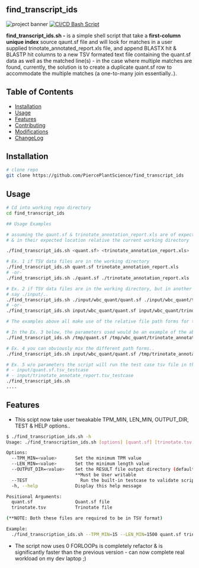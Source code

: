 ## find_transcript_ids

![project banner](img/BANNER_findTranscriptionID_800x200.png)
[![CI/CD Bash Script](https://github.com/PiercePlantScience/find_transcript_ids/actions/workflows/cicd.yml/badge.svg)](https://github.com/PiercePlantScience/find_transcript_ids/actions/workflows/cicd.yml)

<b>find_transcript_ids.sh -</b> is a simple shell script that take a <b>first-column unique index</b> source qaunt.sf file and will look for matches in a user supplied trinotate_annotated_report.xls file, and append BLASTX hit & BLASTP hit columns to a new TSV formated text file containing the quant.sf data as well as the matched line(s) - in the case where multiple matches are found, currently, the solution is to create a duplicate quant.sf row to accommodate the multiple matches (a one-to-many join essentially..).

## Table of Contents

- [Installation](#installation)
- [Usage](#usage)
- [Features](#features)
- [Contributing](#contributing)
- [Modifications](#modifications)
- [ChangeLog](#changelog)

## Installation

```bash
# clone repo
git clone https://github.com/PiercePlantScience/find_transcript_ids
```

## Usage

```bash
# Cd into working repo directory
cd find_transcript_ids

## Usage Examples

# assuming the qaunt.sf & trinotate_annotation_report.xls are of expected file types, formats,
# & in their expected location relative the current working directory

./find_transcript_ids.sh <quant.sf> <trinotate_annotation_report.xls>

# Ex. 1 if TSV data files are in the working directory
./find_transcript_ids.sh quant.sf trinotate_annotation_report.xls
# -or-
./find_transcript_ids.sh ./quant.sf ./trinotate_annotation_report.xls

# Ex. 2 if TSV data files are in the working directory, but in another subfolder(s)
# say ./input/..
./find_transcript_ids.sh ./input/wbc_quant/quant.sf ./input/wbc_quant/trinotate_annotation_report.xls
# -or-
./find_transcript_ids.sh input/wbc_quant/quant.sf input/wbc_quant/trinotate_annotation_report.xls

# The examples above all make use of the relative file path forms for the parametersx

# In the Ex. 3 below, the parameters used would be an example of the absolute path forms (and one can usually distinquish absulute from relative paths by the starting character, as absolute will always start with the '/' character)
./find_transcript_ids.sh /tmp/quant.sf /tmp/wbc_quant/trinotate_annotation_report.xls

# Ex. 4 you can obviously mix the different path forms..
./find_transcript_ids.sh input/wbc_quant/quant.sf /tmp/trinotate_annotation_report.xls

# Ex. 5 w/o parameters the script will run the test case tsv file in the input/ directory:
# - input/quant.sf.tsv_testcase
# - input/trinotate_annotate_report.tsv_testcase
./find_transcript_ids.sh
....
```

## Features

- This scipt now take user tweakable TPM_MIN, LEN_MIN, OUTPUT_DIR, TEST & HELP options..

```bash
$ ./find_transcription_ids.sh -h
Usage: ./find_transcription_ids.sh [options] [quant.sf] [trinotate.tsv]

Options:
  --TPM_MIN=<value>       Set the minimum TPM value
  --LEN_MIN=<value>       Set the minimum length value
  --OUTPUT_DIR=<value>    Set the RESULT file output directory (defaults to: /tmp/find_transcription_ids.sh)
                          **Must be User writable
  --TEST                    Run the built-in testcase to validate script
  -h, --help              Display this help message

Positional Arguments:
  quant.sf                Quant.sf file
  trinotate.tsv           Trinotate file

(**NOTE: Both these files are required to be in TSV format)

Example:
  ./find_transcription_ids.sh --TPM_MIN=15 --LEN_MIN=1500 quant.sf trinoate.tsv

```

- The script now uses 0 FORLOOPs is completely refactor & is significantly faster than the previous version - can now complete real workload  on my dev laptop ;)
